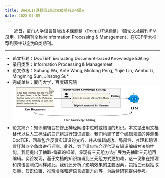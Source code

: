 ```yaml
---
title: DeepLIT课题组1篇论文被期刊IPM录用
date: 2025-07-09
---
```

&emsp;&emsp;近日，厦门大学语言智能技术课题组（DeepLIT课题组）1篇论文被期刊IPM录用。IPM期刊全称为Information Processing & Management，在CCF学术推荐列表中认定为B类期刊。
<!--more-->
- - - 
- 论文标题：DocTER: Evaluating Document-based Knowledge Editing
- 录用类型：Information Processing & Management
- 论文作者：Suhang Wu, Ante Wang, Minlong Peng, Yujie Lin, Wenbo Li, Mingming Sun, Jinsong Su*
- 完成单位：厦门大学，百度研究院
![](1.png)
- 论文简介：知识编辑旨在修正神经网络中过时或错误的知识。本文提出用文档替代以往人工标注的三元组进行知识编辑。我们构建了首个编辑领域的评测集DocTER，涵盖包含反事实知识的文档，并从编辑成功、局部性、推理和跨语言迁移四个角度进行评测。此外，为了适应综合评估现有知识编辑方法的性能，我们提出了抽取-编辑的框架，将现有三元组方法扩展为先抽取三元组再编辑。实验发现，基于文档的知识编辑比三元组方式更加难，这一现象在推理和跨语言测试同样如此。我们还分析了影响效果的主要因素，包括三元组抽取质量、知识位置、推理增强和跨语言编辑方向等，为后续研究提供参考。